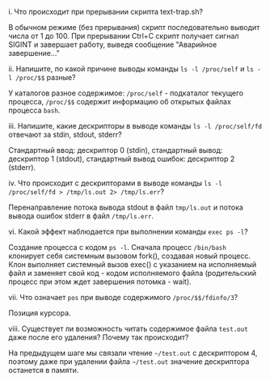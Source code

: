 i. Что происходит при прерывании скрипта text-trap.sh?

В обычном режиме (без прерывания) скрипт последовательно выводит числа от 1 до 100. При прерывании Ctrl+C скрипт получает сигнал SIGINT и завершает работу, выведя сообщение "Аварийное завершение..."

ii. Напишите, по какой причине выводы команды `ls -l /proc/self` и `ls -l /proc/$$` разные?

У каталогов разное содержимое: `/proc/self` - подкаталог текущего процесса, `/proc/$$` содержит информацию об открытых файлах процесса `bash`.

iii. Напишите, какие дескрипторы в выводе команды `ls -l /proc/self/fd` отвечают за stdin, stdout, stderr?

Cтандартный ввод: дескриптор 0 (stdin), стандартный вывод: дескриптор 1 (stdout), стандартный вывод ошибок: дескриптор 2 (stderr).

iv. Что происходит с дескрипторами в выводе команды `ls -l /proc/self/fd > /tmp/ls.out 2> /tmp/ls.err`?

Перенаправление потока вывода stdout в файл `tmp/ls.out` и потока вывода ошибок stderr в файл `/tmp/ls.err`.

vi. Какой эффект наблюдается при выполнении команды `exec ps -l`?

Создание процесса с кодом `ps -l`. Сначала процесс `/bin/bash` клонирует себя системным вызовом fork(), создавая новый процесс. Клон выполняет системный вызов exec() с указанием на исполняемый файл и заменяет свой код - кодом исполняемого файла (родительский процесс при этом ждет завершения потомка - wait).

vii. Что означает `pos` при выводе содержимого `/proc/$$/fdinfo/3`?

Позиция курсора.

viii. Существует ли возможность читать содержимое файла `test.out` даже после его удаления? Почему так происходит?

На предыдущем шаге мы связали чтение `~/test.out` с дескриптором 4, поэтому даже при удалении файла `~/test.out` значение дескриптора останется в памяти.
